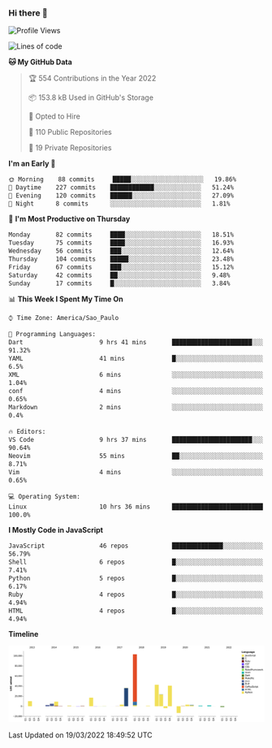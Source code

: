 ### Hi there 👋

<!--START_SECTION:waka-->
![Profile Views](http://img.shields.io/badge/Profile%20Views-0-blue)

![Lines of code](https://img.shields.io/badge/From%20Hello%20World%20I%27ve%20Written-290%20Thousand%20lines%20of%20code-blue)

**🐱 My GitHub Data** 

> 🏆 554 Contributions in the Year 2022
 > 
> 📦 153.8 kB Used in GitHub's Storage 
 > 
> 💼 Opted to Hire
 > 
> 📜 110 Public Repositories 
 > 
> 🔑 19 Private Repositories  
 > 
**I'm an Early 🐤** 

```text
🌞 Morning    88 commits     █████░░░░░░░░░░░░░░░░░░░░   19.86% 
🌆 Daytime    227 commits    ████████████░░░░░░░░░░░░░   51.24% 
🌃 Evening    120 commits    ██████░░░░░░░░░░░░░░░░░░░   27.09% 
🌙 Night      8 commits      ░░░░░░░░░░░░░░░░░░░░░░░░░   1.81%

```
📅 **I'm Most Productive on Thursday** 

```text
Monday       82 commits     ████░░░░░░░░░░░░░░░░░░░░░   18.51% 
Tuesday      75 commits     ████░░░░░░░░░░░░░░░░░░░░░   16.93% 
Wednesday    56 commits     ███░░░░░░░░░░░░░░░░░░░░░░   12.64% 
Thursday     104 commits    █████░░░░░░░░░░░░░░░░░░░░   23.48% 
Friday       67 commits     ███░░░░░░░░░░░░░░░░░░░░░░   15.12% 
Saturday     42 commits     ██░░░░░░░░░░░░░░░░░░░░░░░   9.48% 
Sunday       17 commits     █░░░░░░░░░░░░░░░░░░░░░░░░   3.84%

```


📊 **This Week I Spent My Time On** 

```text
⌚︎ Time Zone: America/Sao_Paulo

💬 Programming Languages: 
Dart                     9 hrs 41 mins       ██████████████████████░░░   91.32% 
YAML                     41 mins             █░░░░░░░░░░░░░░░░░░░░░░░░   6.5% 
XML                      6 mins              ░░░░░░░░░░░░░░░░░░░░░░░░░   1.04% 
conf                     4 mins              ░░░░░░░░░░░░░░░░░░░░░░░░░   0.65% 
Markdown                 2 mins              ░░░░░░░░░░░░░░░░░░░░░░░░░   0.4%

🔥 Editors: 
VS Code                  9 hrs 37 mins       ██████████████████████░░░   90.64% 
Neovim                   55 mins             ██░░░░░░░░░░░░░░░░░░░░░░░   8.71% 
Vim                      4 mins              ░░░░░░░░░░░░░░░░░░░░░░░░░   0.65%

💻 Operating System: 
Linux                    10 hrs 36 mins      █████████████████████████   100.0%

```

**I Mostly Code in JavaScript** 

```text
JavaScript               46 repos            ██████████████░░░░░░░░░░░   56.79% 
Shell                    6 repos             █░░░░░░░░░░░░░░░░░░░░░░░░   7.41% 
Python                   5 repos             █░░░░░░░░░░░░░░░░░░░░░░░░   6.17% 
Ruby                     4 repos             █░░░░░░░░░░░░░░░░░░░░░░░░   4.94% 
HTML                     4 repos             █░░░░░░░░░░░░░░░░░░░░░░░░   4.94%

```


**Timeline**

![Chart not found](https://raw.githubusercontent.com/jampow/jampow/master/charts/bar_graph.png) 


 Last Updated on 19/03/2022 18:49:52 UTC
<!--END_SECTION:waka-->
